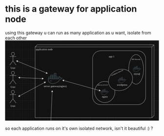 # this is a gateway for application node

using this gateway u can run as many application as u want, isolate from each other
![gateway](./assets/gateway-app.png)

so each application runs on it's own isolated network, isn't it beautiful :) ? 
